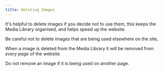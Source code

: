```yaml
---
title: Deleting Images
---
```

It's helpful to delete images if you decide not to use them, this keeps the Media Library organised, and helps speed up the website.

Be careful not to delete images that are being used elsewhere on the site, 

When a image is deleted from the Media Library it will be removed from *every page* of the website.

Do not remove an image if it is being used on another page.